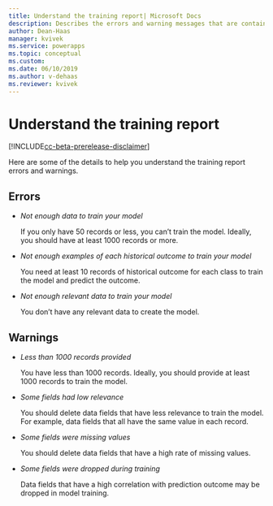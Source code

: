 ```yaml
---
title: Understand the training report| Microsoft Docs
description: Describes the errors and warning messages that are contained in the binary classification model training report
author: Dean-Haas
manager: kvivek
ms.service: powerapps
ms.topic: conceptual
ms.custom: 
ms.date: 06/10/2019
ms.author: v-dehaas
ms.reviewer: kvivek
---
```


# Understand the training report

[!INCLUDE[cc-beta-prerelease-disclaimer](./includes/cc-beta-prerelease-disclaimer.md)]


Here are some of the details to help you understand the training report errors and warnings. 
## Errors
- *Not enough data to train your model*

    If you only have 50 records or less, you can’t train the model. Ideally, you should have at least 1000 records or more.

- *Not enough examples of each historical outcome to train your model*

    You need at least 10 records of historical outcome for each class to train the model and predict the outcome.

- *Not enough relevant data to train your model*

    You don’t have any relevant data to create the model.

## Warnings
- *Less than 1000 records provided*

    You have less than 1000 records. Ideally, you should provide at least 1000 records to train the model.

- *Some fields had low relevance*

    You should delete data fields that have less relevance to train the model. For example, data fields that all have the same value in each record.

- *Some fields were missing values*

    You should delete data fields that have a high rate of missing values.

- *Some fields were dropped during training*

    Data fields that have a high correlation with prediction outcome may be dropped in model training.

